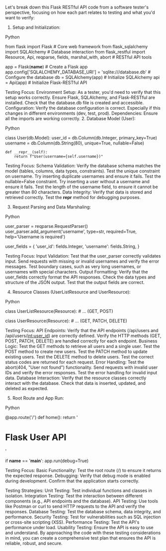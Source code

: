 Let's break down this Flask RESTful API code from a software tester's perspective, focusing on how each part relates to testing and what you'd want to verify:

1. Setup and Initialization:

Python

from flask import Flask  # Core web framework
from flask_sqlalchemy import SQLAlchemy  # Database interaction
from flask_restful import Resource, Api, reqparse, fields, marshal_with, abort  # RESTful API tools

app = Flask(__name__)  # Create a Flask app
app.config['SQLALCHEMY_DATABASE_URI'] = 'sqlite:///database.db'  # Configure the database
db = SQLAlchemy(app)  # Initialize SQLAlchemy
api = Api(app)  # Initialize Flask-RESTful API


Testing Focus:
Environment Setup: As a tester, you'd need to verify that this setup works correctly. Ensure Flask, SQLAlchemy, and Flask-RESTful are installed. Check that the database.db file is created and accessible.
Configuration: Verify the database configuration is correct. Especially if this changes in different environments (dev, test, prod).
Dependencies: Ensure all the imports are working correctly.
2. Database Model (User):

Python

class User(db.Model):
    user_id = db.Column(db.Integer, primary_key=True)
    username = db.Column(db.String(80), unique=True, nullable=False)

    def __repr__(self):
        return f"User(username={self.username})"


Testing Focus:
Schema Validation:
Verify the database schema matches the model (tables, columns, data types, constraints).
Test the unique constraint on username. Try inserting duplicate usernames and ensure it fails.
Test the nullable=False constraint. Try inserting a user without a username and ensure it fails.
Test the length of the username field, to ensure it cannot be greater than 80 characters.
Data Integrity:
Verify that data is stored and retrieved correctly.
Test the __repr__ method for debugging purposes.


3. Request Parsing and Data Marshaling:

Python

user_parser = reqparse.RequestParser()
user_parser.add_argument('username', type=str, required=True, help='Username is required')

user_fields = {
    'user_id': fields.Integer,
    'username': fields.String,
}


Testing Focus:
Input Validation:
Test that the user_parser correctly validates input. Send requests with missing or invalid usernames and verify the error messages.
Test boundary cases, such as very long usernames, or usernames with special characters.
Output Formatting:
Verify that the user_fields correctly format the API responses. Check the data types and structure of the JSON output.
Test that the output fields are correct.



4. Resource Classes (UserListResource and UserResource):

Python

class UserListResource(Resource):
    # ... (GET, POST)

class UserResource(Resource):
    # ... (GET, PATCH, DELETE)



Testing Focus:
API Endpoints:
Verify that the API endpoints (/api/users and /api/users/<int:user_id>) are correctly defined.
Verify the HTTP methods (GET, POST, PATCH, DELETE) are handled correctly for each endpoint.
Business Logic:
Test the GET methods to retrieve all users and a single user.
Test the POST method to create new users.
Test the PATCH method to update existing users.
Test the DELETE method to delete users.
Test the correct status codes are returned for each request.
Error Handling:
Test the abort(404, "User not found") functionality. Send requests with invalid user IDs and verify the error responses.
Test the error handling for invalid input data.
Database Interaction:
Verify that the resource classes correctly interact with the database. Check that data is inserted, updated, and deleted as expected.



5. Root Route and App Run:

Python

@app.route('/')
def home():
    return '<h1>Flask User API</h1>'

if __name__ == '__main__':
    app.run(debug=True)


Testing Focus:
Basic Functionality:
Test the root route (/) to ensure it returns the expected response.
Debugging:
Verify that debug mode is enabled during development.
Confirm that the application starts correctly.



Testing Strategies:
Unit Testing: Test individual functions and classes in isolation.
Integration Testing: Test the interaction between different components (e.g., API endpoints and the database).
API Testing: Use tools like Postman or curl to send HTTP requests to the API and verify the responses.
Database Testing: Test the database schema, data integrity, and performance.
Security Testing: Test for vulnerabilities such as SQL injection or cross-site scripting (XSS).
Performance Testing: Test the API's performance under load.
Usability Testing: Ensure the API is easy to use and understand.
By approaching the code with these testing considerations in mind, you can create a comprehensive test plan that ensures the API is reliable, robust, and secure.
